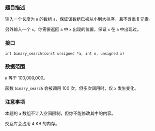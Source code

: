 ### 题目描述

输入一个长度为 `n` 的数组 `a`，保证该数组已被从小到大排序，且不含重复元素。

另外输入一个 `x`，你需要返回 `a` 中 `x` 出现的位置。保证 `x` 在 `a` 中出现过。

### 接口

`int binary_search(const unsigned *a, int n, unsigned x)`

### 数据范围

`n` 等于 100,000,000。

函数 `binary_search` 会被调用 100 次，但多次调用时，仅 `x` 发生变化。

### 注意事项

本题的 `a` 数组不计入空间限制，但你不能修改其中的内容。

交互库会占用 4 KB 的内存。
